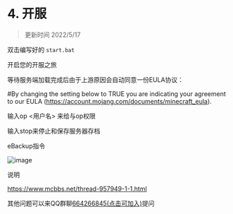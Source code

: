# 4. 开服
> 更新时间 2022/5/17

双击编写好的 `start.bat` 

开启您的开服之旅

等待服务端加载完成后由于上游原因会自动同意一份EULA协议：

#By changing the setting below to TRUE you are indicating your agreement to our EULA (https://account.mojang.com/documents/minecraft_eula).

输入op <用户名> 来给与op权限

输入stop来停止和保存服务器存档

eBackup指令

![image](https://user-images.githubusercontent.com/71167373/164968105-b7622394-1e2c-41fe-880a-888aeb5f56e4.png)

说明

https://www.mcbbs.net/thread-957949-1-1.html

其他问题可以来QQ群聊[664266845(点击可加入)](https://jq.qq.com/?_wv=1027&k=KAJoy57r)提问
